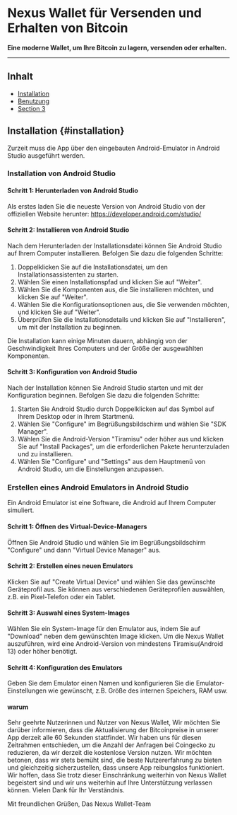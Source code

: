 # Nexus Wallet für Versenden und Erhalten von Bitcoin

**Eine moderne Wallet, um Ihre Bitcoin zu lagern, versenden oder erhalten.**
__________________________________________________________

## Inhalt
* [Installation](#installation)
* [Benutzung](#benutzung)
* [Section 3](#section-3)

## Installation {#installation}

Zurzeit muss die App über den eingebauten Android-Emulator in Android Studio ausgeführt werden.

### Installation von Android Studio

#### Schritt 1: Herunterladen von Android Studio

Als erstes laden Sie die neueste Version von Android Studio von der offiziellen Website herunter: https://developer.android.com/studio/

#### Schritt 2: Installieren von Android Studio

Nach dem Herunterladen der Installationsdatei können Sie Android Studio auf Ihrem Computer installieren. Befolgen Sie dazu die folgenden Schritte:

1. Doppelklicken Sie auf die Installationsdatei, um den Installationsassistenten zu starten.
2. Wählen Sie einen Installationspfad und klicken Sie auf "Weiter".
3. Wählen Sie die Komponenten aus, die Sie installieren möchten, und klicken Sie auf "Weiter".
4. Wählen Sie die Konfigurationsoptionen aus, die Sie verwenden möchten, und klicken Sie auf "Weiter".
5. Überprüfen Sie die Installationsdetails und klicken Sie auf "Installieren", um mit der Installation zu beginnen.

Die Installation kann einige Minuten dauern, abhängig von der Geschwindigkeit Ihres Computers und der Größe der ausgewählten Komponenten.

#### Schritt 3: Konfiguration von Android Studio

Nach der Installation können Sie Android Studio starten und mit der Konfiguration beginnen. Befolgen Sie dazu die folgenden Schritte:

1. Starten Sie Android Studio durch Doppelklicken auf das Symbol auf Ihrem Desktop oder in Ihrem Startmenü.
2. Wählen Sie "Configure" im Begrüßungsbildschirm und wählen Sie "SDK Manager".
3. Wählen Sie die Android-Version "Tiramisu" oder höher aus und klicken Sie auf "Install Packages", um die erforderlichen Pakete herunterzuladen und zu installieren.
4. Wählen Sie "Configure" und "Settings" aus dem Hauptmenü von Android Studio, um die Einstellungen anzupassen.


### Erstellen eines Android Emulators in Android Studio

Ein Android Emulator ist eine Software, die Android auf Ihrem Computer simuliert.

#### Schritt 1: Öffnen des Virtual-Device-Managers

Öffnen Sie Android Studio und wählen Sie im Begrüßungsbildschirm "Configure" und dann "Virtual Device Manager" aus.

#### Schritt 2: Erstellen eines neuen Emulators

Klicken Sie auf "Create Virtual Device" und wählen Sie das gewünschte Geräteprofil aus. Sie können aus verschiedenen Geräteprofilen auswählen, z.B. ein Pixel-Telefon oder ein Tablet.

#### Schritt 3: Auswahl eines System-Images

Wählen Sie ein System-Image für den Emulator aus, indem Sie auf "Download" neben dem gewünschten Image klicken. Um die Nexus Wallet auszuführen, wird eine Android-Version von mindestens Tiramisu(Android 13) oder höher benötigt.

#### Schritt 4: Konfiguration des Emulators

Geben Sie dem Emulator einen Namen und konfigurieren Sie die Emulator-Einstellungen wie gewünscht, z.B. Größe des internen Speichers, RAM usw.


#### warum
Sehr geehrte Nutzerinnen und Nutzer von Nexus Wallet,
Wir möchten Sie darüber informieren, dass die Aktualisierung der Bitcoinpreise in unserer App derzeit alle 60 Sekunden stattfindet. Wir haben uns für diesen Zeitrahmen entschieden, um die Anzahl der Anfragen bei Coingecko zu reduzieren, da wir derzeit die kostenlose Version nutzen.
Wir möchten betonen, dass wir stets bemüht sind, die beste Nutzererfahrung zu bieten und gleichzeitig sicherzustellen, dass unsere App reibungslos funktioniert. Wir hoffen, dass Sie trotz dieser Einschränkung weiterhin von Nexus Wallet begeistert sind und wir uns weiterhin auf Ihre Unterstützung verlassen können.
Vielen Dank für Ihr Verständnis.

Mit freundlichen Grüßen,
Das Nexus Wallet-Team